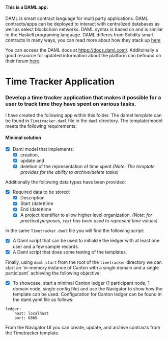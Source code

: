 #### This is a DAML app:
DAML is smart contract language for multi party applications. DAML contracts/apps can be deployed to interact with centralized databases as well as select blockchain networks.
DAML syntax is based on and is similar to the Haskell programing language. DAML differes from Solidity smart contracts in many ways, you can read more about how they stack up [here](https://blog.logrocket.com/daml-vs-solidity-choose-smart-contract-language/)

You can access the DAML docs at https://docs.daml.com/. 
Additoinally a good resource for updated information about the platform can befound on their forum [here](https://discuss.daml.com/).

# Time Tracker Application

### Develop a time tracker application that makes it possible for a user to track time they have spent on various tasks.
 I have created the following app within this folder. The damel template can be found in `Timetracker.daml` file in the `daml` directory. 
 The template/model meets the following requirements:
#### Minimal solution
- [x] Daml model that implements:
    - [x] creation,
    - [x] update and
    - [x] deletion of the representation of time spent.*(Note: The template provides for the ability to archive/delete tasks)*

Additionally the following data types have been provided:
- [x] Required data to be stored:
    - [x] Description
    - [x] Start (date)time
    - [x] End (date)time
    - [x] A project identifier to allow higher level organization.
    *(Note: for practical purposes, `text` has been used to represent time values)*

In the same `Timetracker.daml` file you will find the following script:
- [x] A Daml script that can be used to initialize the ledger with at least one user and a few sample records.
- [x] A Daml script that does some testing of the templates.

Finally, using `daml start` from the root of the `timetracker` directory we can start an 'in-memory instance of Canton with a single domain and a single participant` achieving the following objective:
- [x] To showcase, start a minimal Canton ledger (1 participant node, 1 domain node, single config file) and use the Navigator to show how the template can be used.
Configuration for Canton ledger can be found in the daml.yaml file as follows:
```
ledger:
    host: localhost
    port: 6865
```

From the Navigator UI you can create, update, and archive contracts from the Timetracker template. 





   

           
         
      








